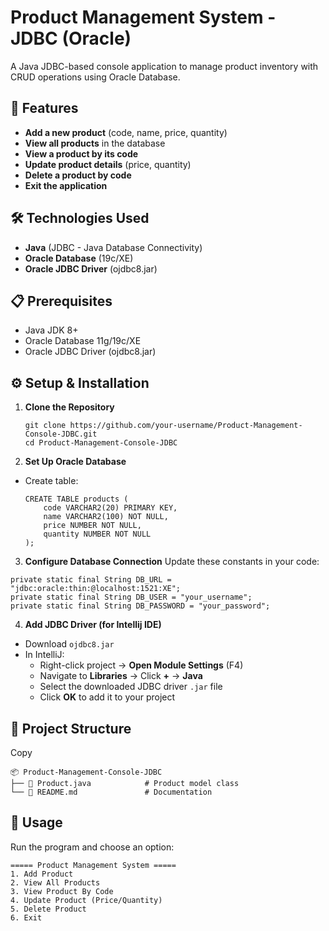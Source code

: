 # **Product Management System - JDBC (Oracle)**

A Java JDBC-based console application to manage product inventory with CRUD operations using Oracle Database.

## **📌 Features**
- **Add a new product** (code, name, price, quantity)
- **View all products** in the database
- **View a product by its code**
- **Update product details** (price, quantity)
- **Delete a product by code**
- **Exit the application**

## **🛠 Technologies Used**
- **Java** (JDBC - Java Database Connectivity)
- **Oracle Database** (19c/XE)
- **Oracle JDBC Driver** (ojdbc8.jar)

## **📋 Prerequisites**
- Java JDK 8+
- Oracle Database 11g/19c/XE
- Oracle JDBC Driver (ojdbc8.jar)



## **⚙ Setup & Installation**

1. **Clone the Repository**
   ```00sh
   git clone https://github.com/your-username/Product-Management-Console-JDBC.git
   cd Product-Management-Console-JDBC
   ```

2. **Set Up Oracle Database**

- Create table:

  ```
  CREATE TABLE products (
      code VARCHAR2(20) PRIMARY KEY,
      name VARCHAR2(100) NOT NULL,
      price NUMBER NOT NULL,
      quantity NUMBER NOT NULL
  );
  ```

3. **Configure Database Connection**
   Update these constants in your code:

```
private static final String DB_URL = "jdbc:oracle:thin:@localhost:1521:XE";
private static final String DB_USER = "your_username";
private static final String DB_PASSWORD = "your_password";
```

4. **Add JDBC Driver  (for Intellij IDE)**

- Download `ojdbc8.jar`
- In IntelliJ:
  - Right-click project → **Open Module Settings** (F4)
  - Navigate to **Libraries** → Click **+** → **Java**
  - Select the downloaded JDBC driver `.jar` file
  - Click **OK** to add it to your project

## **📂 Project Structure**

Copy

```
📦 Product-Management-Console-JDBC
├── 📜 Product.java            # Product model class
└── 📜 README.md               # Documentation
```

## **🎯 Usage**

Run the program and choose an option:

```
===== Product Management System =====
1. Add Product
2. View All Products
3. View Product By Code
4. Update Product (Price/Quantity)
5. Delete Product
6. Exit
```


